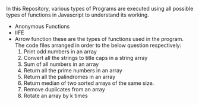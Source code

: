 In this Repository, various types of Programs are executed using all possible types of functions in Javascript to understand its working.
  - Anonymous Functions
  - IIFE
  - Arrow function
these are the types of functions used in the program.
The code files arranged in order to the below question respectively:
    1. Print odd numbers in an array
    2. Convert all the strings to title caps in a string array
    3. Sum of all numbers in an array
    4. Return all the prime numbers in an array
    5. Return all the palindromes in an array
    6. Return median of two sorted arrays of the same size.
    7. Remove duplicates from an array
    8. Rotate an array by k times
